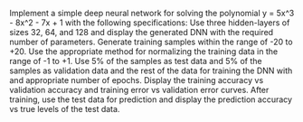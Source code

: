 Implement a simple deep neural network for solving the polynomial y = 5x^3 - 8x^2 - 7x + 1 with the following specifications:
Use three hidden-layers of sizes 32, 64, and 128 and display the generated DNN with the required number of parameters.
Generate training samples within the range of -20 to +20. Use the appropriate method for normalizing the training data in the range of -1 to +1.
Use 5% of the samples as test data and 5% of the samples as validation data and the rest of the data for training the DNN with and appropriate number of epochs.
Display the training accuracy vs validation accuracy and training error vs validation error curves.
After training, use the test data for prediction and display the prediction accuracy vs true levels of the test data.
